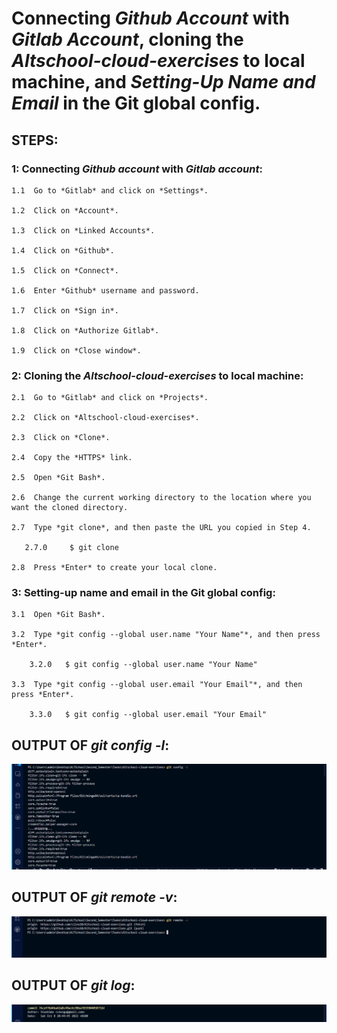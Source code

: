 # Connecting *Github Account* with *Gitlab Account*, cloning the *Altschool-cloud-exercises* to local machine, and *Setting-Up Name and Email* in the Git global config.

## STEPS:

### 1:  Connecting *Github account* with *Gitlab account*:

    1.1  Go to *Gitlab* and click on *Settings*.

    1.2  Click on *Account*.

    1.3  Click on *Linked Accounts*.

    1.4  Click on *Github*.

    1.5  Click on *Connect*.

    1.6  Enter *Github* username and password.

    1.7  Click on *Sign in*.

    1.8  Click on *Authorize Gitlab*.

    1.9  Click on *Close window*.

### 2: Cloning the *Altschool-cloud-exercises* to local machine:

    2.1  Go to *Gitlab* and click on *Projects*.

    2.2  Click on *Altschool-cloud-exercises*.

    2.3  Click on *Clone*.

    2.4  Copy the *HTTPS* link.

    2.5  Open *Git Bash*.

    2.6  Change the current working directory to the location where you want the cloned directory.

    2.7  Type *git clone*, and then paste the URL you copied in Step 4.

       2.7.0     $ git clone

    2.8  Press *Enter* to create your local clone.


### 3: Setting-up name and email in the Git global config:
    
    3.1  Open *Git Bash*.

    3.2  Type *git config --global user.name "Your Name"*, and then press *Enter*.

        3.2.0   $ git config --global user.name "Your Name"

    3.3  Type *git config --global user.email "Your Email"*, and then press *Enter*.

        3.3.0   $ git config --global user.email "Your Email"

## OUTPUT OF *git config -l*:
![git config -l](/exercise-6/images/config_-l.PNG)

## OUTPUT OF *git remote -v*:
![git remote -v](/exercise-6/images/git_remte_-v.PNG)

## OUTPUT OF *git log*:
![git log](/exercise-6/images/git-log.PNG)


